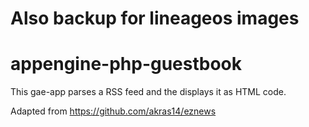 # Also backup for lineageos images

appengine-php-guestbook
================================

This gae-app parses a RSS feed and the displays it as HTML code.

Adapted from https://github.com/akras14/eznews
